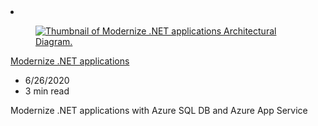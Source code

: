 <!-- This file is automatically generated by build/architectures/build_index.py. Any updates will be lost. -->

<!-- markdownlint-disable MD033 -->

<li class="grid-item item-column" data-categories="Integration Databases ">
<article class="card">
    <div class="card-header has-margin-bottom-none" aria-hidden="true">
        <figure class="image diagram has-height-175 has-overflow-hidden level">
            <a href="/azure/architecture/solution-ideas/articles/net-app-modernization"><img src="/azure/architecture/browse/thumbs/net-app-modernization.png" class="diagram" alt="Thumbnail of Modernize .NET applications Architectural Diagram." data-linktype="relative-path"></a>
        </figure>
    </div>
    <div class="card-content">
        <a class="card-content-title has-margin-top-none" href="/azure/architecture/solution-ideas/articles/net-app-modernization">
            <p>Modernize .NET applications</p>
        </a>
        <ul class="card-content-metadata">
            <li>6/26/2020</li>
            <li>3 min read</li>
        </ul>
        <p class="card-content-description">Modernize .NET applications with Azure SQL DB and Azure App Service</p>
        <div class="bottom-to-top-fade is-hidden-mobile"></div>
    </div>
</article>
</li>
